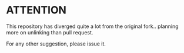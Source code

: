 ATTENTION
=========

This repository has diverged quite a lot from the original fork.. planning more on unlinking than pull request.

For any other suggestion, please issue it.
